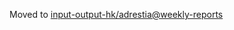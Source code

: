Moved to [input-output-hk/adrestia@weekly-reports](https://github.com/input-output-hk/adrestia/tree/weekly-reports/2019-08-16)
